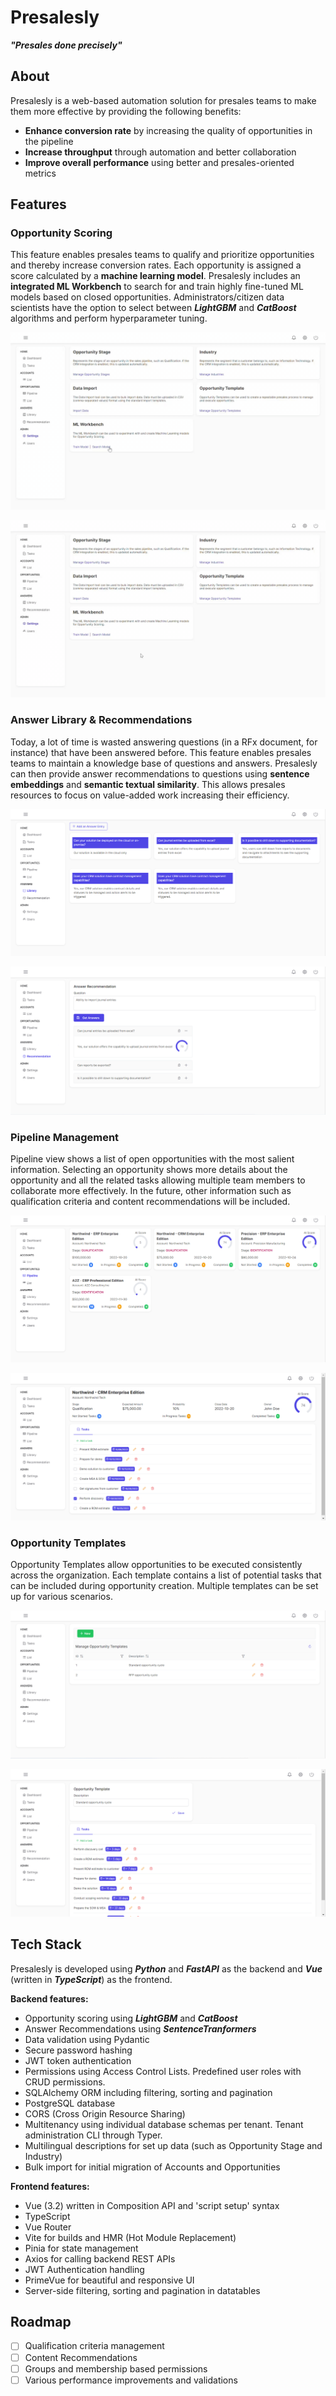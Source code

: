 # Presalesly
***"Presales done precisely"***

## About
Presalesly is a web-based automation solution for presales teams to make them more effective by providing the following benefits:

- **Enhance conversion rate** by increasing the quality of opportunities in the pipeline
- **Increase throughput** through automation and better collaboration
- **Improve overall performance** using better and presales-oriented metrics

## Features
### Opportunity Scoring
This feature enables presales teams to qualify and prioritize opportunities and thereby increase conversion rates. Each opportunity is assigned a score calculated by a **machine learning model**. Presalesly includes an **integrated ML Workbench** to search for and train highly fine-tuned ML models based on closed opportunities. Administrators/citizen data scientists have the option to select between ***LightGBM*** and ***CatBoost*** algorithms and perform hyperparameter tuning.

![Opportunity Score Search](/assets/opp-score-search.gif)

![Opportunity Score Train](/assets/opp-score-train.gif)

### Answer Library & Recommendations
Today, a lot of time is wasted answering questions (in a RFx document, for instance) that have been answered before. This feature enables presales teams to maintain a knowledge base of questions and answers. Presalesly can then provide answer recommendations to questions using **sentence embeddings** and **semantic textual similarity**. This allows presales resources to focus on value-added work increasing their efficiency.

![Answer Library](/assets/answer-library.png)

![Answer Recommendations](/assets/answer-recommendation.png)

### Pipeline Management
Pipeline view shows a list of open opportunities with the most salient information. Selecting an opportunity shows more details about the opportunity and all the related tasks allowing multiple team members to collaborate more effectively. In the future, other information such as qualification criteria and content recommendations will be included.

![Pipeline](/assets/pipeline.png)

![Opportunity Details](/assets/opp-details.png)

### Opportunity Templates
Opportunity Templates allow opportunities to be executed consistently across the organization. Each template contains a list of potential tasks that can be included during opportunity creation. Multiple templates can be set up for various scenarios.

![Opportunity Templates](/assets/opp-templates.png)

![Opportunity Template Details](/assets/opp-template-details.png)

## Tech Stack
Presalesly is developed using ***Python*** and ***FastAPI*** as the backend and ***Vue*** (written in ***TypeScript***) as the frontend.

**Backend features:**
- Opportunity scoring using ***LightGBM*** and ***CatBoost***
- Answer Recommendations using ***SentenceTranformers***
- Data validation using Pydantic
- Secure password hashing
- JWT token authentication
- Permissions using Access Control Lists. Predefined user roles with CRUD permissions.
- SQLAlchemy ORM including filtering, sorting and pagination
- PostgreSQL database
- CORS (Cross Origin Resource Sharing)
- Multitenancy using individual database schemas per tenant. Tenant administration CLI through Typer.
- Multilingual descriptions for set up data (such as Opportunity Stage and Industry)
- Bulk import for initial migration of Accounts and Opportunities

**Frontend features:**
- Vue (3.2) written in Composition API and 'script setup' syntax
- TypeScript
- Vue Router
- Vite for builds and HMR (Hot Module Replacement)
- Pinia for state management
- Axios for calling backend REST APIs 
- JWT Authentication handling
- PrimeVue for beautiful and responsive UI
- Server-side filtering, sorting and pagination in datatables

## Roadmap
- [ ] Qualification criteria management
- [ ] Content Recommendations
- [ ] Groups and membership based permissions
- [ ] Various performance improvements and validations